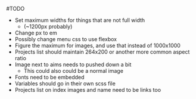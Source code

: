 #TODO

* Set maximum widths for things that are not full width
	* (~1200px probably)
* Change px to em
* Possibly change menu css to use flexbox
* Figure the maximum for images, and use that instead of 1000x1000
* Projects list should maintain 264x200 or another more common aspect ratio
* Image next to aims needs to pushed down a bit
	* This could also could be a normal image
* Fonts need to be embedded
* Variables should go in their own scss file
* Projects list on index images and name need to be links too
